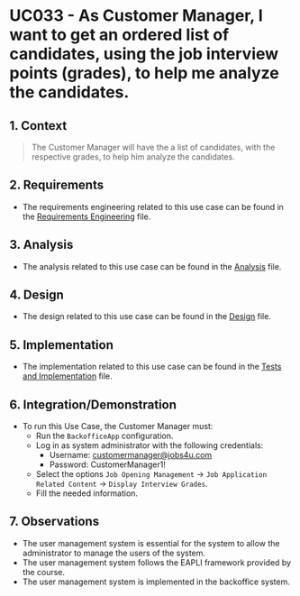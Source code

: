 # UC033 - As Customer Manager, I want to get an ordered list of candidates, using the job interview points (grades), to help me analyze the candidates.

## 1. Context

> The Customer Manager will have the a list of candidates, with the respective grades, to help him analyze the candidates.

## 2. Requirements

* The requirements engineering related to this use case can be found in the [Requirements Engineering](01.requirements-engineering/README.md) file.

## 3. Analysis

* The analysis related to this use case can be found in the [Analysis](02.analysis/README.md) file.
 
## 4. Design

* The design related to this use case can be found in the [Design](03.design/README.md) file.

## 5. Implementation

* The implementation related to this use case can be found in the [Tests and Implementation](04.test-and-implementation/README.md) file.

## 6. Integration/Demonstration

* To run this Use Case, the Customer Manager must:
    - Run the `BackofficeApp` configuration.
    - Log in as system administrator with the following credentials:
        - Username: customermanager@jobs4u.com
        - Password: CustomerManager1!
    - Select the options `Job Opening Management` -> `Job Application Related Content` -> `Display Interview Grades`.
    - Fill the needed information.

## 7. Observations

* The user management system is essential for the system to allow the administrator to manage the users of the system.
* The user management system follows the EAPLI framework provided by the course.
* The user management system is implemented in the backoffice system.